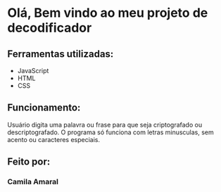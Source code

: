 # Olá, Bem vindo ao meu projeto de decodificador

## Ferramentas utilizadas:
* JavaScript
* HTML
* CSS

## Funcionamento:
Usuário digita uma palavra ou frase para que seja criptografado ou descriptografado.
O programa só funciona com letras minusculas, sem acento ou caracteres especiais.

## Feito por:

### Camila Amaral
